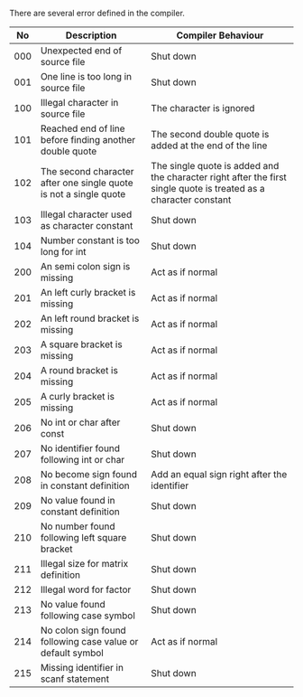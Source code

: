 There are several error defined in the compiler.

| No   | Description                                                       | Compiler Behaviour                       |
| ---- | ----------------------------------------------------------------- | ---------------------------------------- |
| 000  | Unexpected end of source file | Shut down |
| 001  | One line is too long in source file | Shut down |
| 100  | Illegal character in source file | The character is ignored |
| 101  | Reached end of line before finding another double quote | The second double quote is added at the end of the line |
| 102  | The second character after one single quote is not a single quote | The single quote is added and the character right after the first single quote is treated as a character constant |
| 103  | Illegal character used as character constant | Shut down |
| 104  | Number constant is too long for int | Shut down |
| 200  | An semi colon sign is missing | Act as if normal |
| 201  | An left curly bracket is missing | Act as if normal |
| 202  | An left round bracket is missing | Act as if normal |
| 203  | A square bracket is missing | Act as if normal |
| 204  | A round bracket is missing | Act as if normal |
| 205  | A curly bracket is missing | Act as if normal |
| 206  | No int or char after const | Shut down |
| 207  | No identifier found following int or char | Shut down |
| 208  | No become sign found in constant definition | Add an equal sign right after the identifier |
| 209  | No value found in constant definition | Shut down |
| 210  | No number found following left square bracket | Shut down |
| 211  | Illegal size for matrix definition | Shut down |
| 212  | Illegal word for factor | Shut down |
| 213  | No value found following case symbol | Shut down |
| 214  | No colon sign found following case value or default symbol | Act as if normal |
| 215  | Missing identifier in scanf statement | Shut down |

